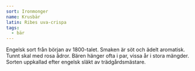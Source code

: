```yaml
---
sort: Ironmonger
name: Krusbär
latin: Ribes uva-crispa
tags:
  - bär
---
```


Engelsk sort från början av 1800-talet. Smaken är söt och ädelt aromatisk. Tunnt skal med rosa ådror. Bären hänger ofta i par, vissa år i stora mängder. Sorten uppkallad efter engelsk släkt av trädgårdsmästare.
